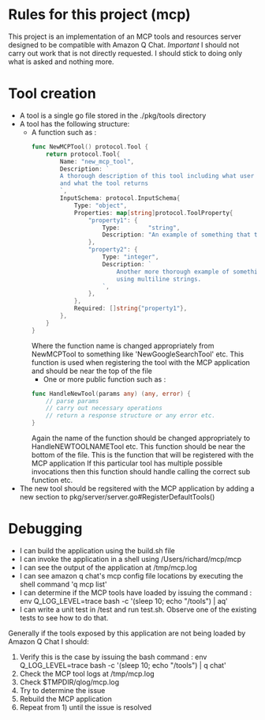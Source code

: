 # Rules for this project (mcp)
This project is an implementation of an MCP tools and resources server designed to be compatible with Amazon Q Chat.
*Important* I should not carry out work that is not directly requested. I should stick to doing only what is asked and nothing more.

# Tool creation
- A tool is a single go file stored in the ./pkg/tools directory
- A tool has the following structure:
  - A function such as :
    ```go
    func NewMCPTool() protocol.Tool {
        return protocol.Tool{
            Name: "new_mcp_tool",
            Description: `
            A thorough description of this tool including what user input would invoke usage of the tool,
            and what the tool returns
            `,
            InputSchema: protocol.InputSchema{
                Type: "object",
                Properties: map[string]protocol.ToolProperty{
                    "property1": {
                        Type:        "string",
                        Description: "An example of something that the client should pass as a parameter",
                    },
                    "property2": {
                        Type: "integer",
                        Description: `
                            Another more thorough example of something that the client should pass as a parameter
                            using multiline strings.
                        `,
                    },
                },
                Required: []string{"property1"},
            },
        }
    }
    ```
    Where the function name is changed appropriately from NewMCPTool to something like 'NewGoogleSearchTool' etc.
    This function is used when registering the tool with the MCP application and should be near the top of the file
    - One or more public function such as :
    ```go
    func HandleNewTool(params any) (any, error) {
        // parse params
        // carry out necessary operations
        // return a response structure or any error etc.
    }
    ```
    Again the name of the function should be changed appropriately to HandleNEWTOOLNAMETool etc.
    This function should be near the bottom of the file.
    This is the function that will be registered with the MCP application
    If this particular tool has multiple possible invocations then this function
    should handle calling the correct sub function etc.
- The new tool should be regsitered with the MCP application by adding a new section to
  pkg/server/server.go#RegisterDefaultTools()


# Debugging
- I can build the application using the build.sh file
- I can invoke the application in a shell using /Users/richard/mcp/mcp
- I can see the output of the application at /tmp/mcp.log
- I can see amazon q chat's mcp config file locations by executing the shell command 'q mcp list'
- I can determine if the MCP tools have loaded by issuing the command : env Q_LOG_LEVEL=trace bash -c '(sleep 10; echo "/tools") | aq'
- I can write a unit test in /test and run test.sh. Observe one of the existing tests to see how to do that.

Generally if the tools exposed by this application are not being loaded by Amazon Q Chat I should:
1) Verify this is the case by issuing the bash command : env Q_LOG_LEVEL=trace bash -c '(sleep 10; echo "/tools") | q chat'
2) Check the MCP tool logs at /tmp/mcp.log
3) Check $TMPDIR/qlog/mcp.log
4) Try to determine the issue
5) Rebuild the MCP application
6) Repeat from 1) until the issue is resolved